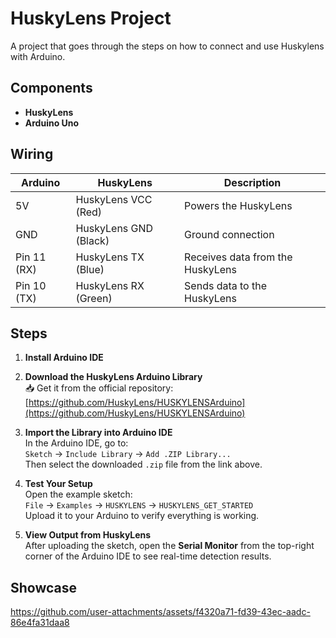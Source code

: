 # HuskyLens Project

A project that goes through the steps on how to connect and use Huskylens with Arduino.

## Components

- **HuskyLens**
- **Arduino Uno**

## Wiring
| Arduino       | HuskyLens              | Description                          |
|---------------|------------------------|--------------------------------------|
| 5V            | HuskyLens VCC (Red)    | Powers the HuskyLens                 |
| GND           | HuskyLens GND (Black)  | Ground connection                    |
| Pin 11 (RX)   | HuskyLens TX (Blue)    | Receives data from the HuskyLens     |
| Pin 10 (TX)   | HuskyLens RX (Green)   | Sends data to the HuskyLens          |

## Steps

1. **Install Arduino IDE**  

2. **Download the HuskyLens Arduino Library**  
   📥 Get it from the official repository:  
   [https://github.com/HuskyLens/HUSKYLENSArduino](https://github.com/HuskyLens/HUSKYLENSArduino)

3. **Import the Library into Arduino IDE**  
   In the Arduino IDE, go to:  
   `Sketch` → `Include Library` → `Add .ZIP Library...`  
   Then select the downloaded `.zip` file from the link above.

4. **Test Your Setup**  
   Open the example sketch:  
   `File` → `Examples` → `HUSKYLENS` → `HUSKYLENS_GET_STARTED`  
   Upload it to your Arduino to verify everything is working.

5. **View Output from HuskyLens**  
   After uploading the sketch, open the **Serial Monitor** from the top-right corner of the Arduino IDE to see real-time detection results.


## Showcase
https://github.com/user-attachments/assets/f4320a71-fd39-43ec-aadc-86e4fa31daa8
